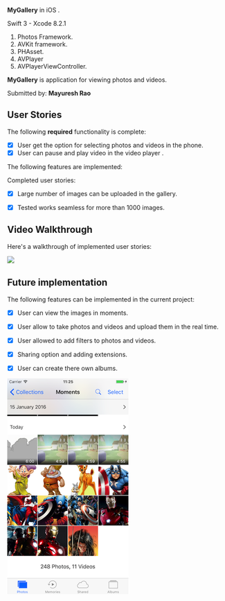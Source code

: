 

**MyGallery** in  iOS .

Swift 3 -
Xcode 8.2.1 
1. Photos Framework.
2. AVKit framework.
3. PHAsset.
4. AVPlayer
5. AVPlayerViewController.

**MyGallery** is  application for viewing photos and videos.

Submitted by: **Mayuresh Rao**


## User Stories

The following **required** functionality is complete:

* [x] User get the option for selecting photos and videos in the phone.
* [x] User can pause and play video in the video player .

The following features are implemented:

Completed user stories:

* [x] Large number of images can be uploaded in the gallery.
* [x] Tested works seamless for more than 1000 images.


## Video Walkthrough 

Here's a walkthrough of implemented user stories:

![](gif/1231.gif) 






## Future implementation

The following features can be implemented in the current project:

* [x] User can view the images in moments.
* [x] User allow to take photos and videos and upload them in the real time.
* [x] User allowed to add filters to photos and videos.
* [x] Sharing option and adding extensions.
* [x] User can create there own albums.




![](gif/FutureUpdates.png)









